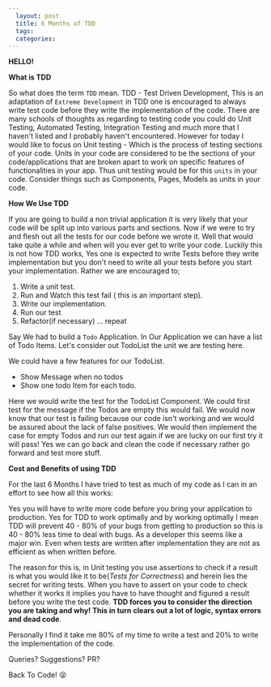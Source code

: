 ```yaml
---
  layout: post
  title: 6 Months of TDD
  tags:
  categories:
---
```


**HELLO!**


**What is TDD**

So what does the term `TDD` mean. TDD - Test Driven Development, This is an adaptation of `Extreme Development` in TDD one is encouraged to always write test code before they write the implementation of the code. There are many schools of thoughts as regarding to testing code you could do Unit Testing, Automated Testing, Integration Testing and much more that I haven't listed and I probably haven't encountered.
However for today I would like to focus on Unit testing - Which is the process of testing sections of your code. Units in your code are considered to be the sections of your code/applications that are broken apart to work on specific features of functionalities in your app. Thus unit testing would be for this `units` in your code. Consider things such as Components, Pages, Models as units in your code.


**How We Use TDD**

If you are going to build a non trivial application it is very likely that your code will be split up into various parts and sections. Now if we were to try and flesh out all the tests for our code before we wrote it. Well that would take quite a while and when will you ever get to write your code.
Luckily this is not how TDD works, Yes one is expected to write Tests before they write implementation but you don't need to write all your tests before you start your implementation.
Rather we are encouraged to;
1. Write a unit test.
2. Run and Watch this test fail ( this is an important step).
3. Write our implementation.
4. Run our test
5. Refactor(if necessary) ... repeat

Say We had to build a `Todo` Application. In Our Application we can have a list of Todo Items. Let's consider out TodoList the unit we are testing here.

We could have a few features for our TodoList.

- Show Message when no todos
- Show one todo Item for each todo.

Here we would write the test for the TodoList Component. We could first test for the message if the Todos are empty this would fail. We would now know that our test is failing because our code isn't working and we would be assured about the lack of false positives. We would then implement the case for empty Todos and run our test again if we are lucky on our first try it will pass! Yes we can go back and clean the code if necessary rather go forward and test more stuff.

**Cost and Benefits of using TDD**

For the last 6 Months I have tried to test as much of my code as I can in an effort to see how all this works:

Yes you will have to write more code before you bring your application to production. Yes for TDD to work optimally and by working optimally I mean TDD will prevent 40 - 80% of your bugs from getting to production so this is 40 - 80% less time to deal with bugs. As a developer this seems like a major win. Even when tests are written after implementation they are not as efficient as when written before.

The reason for this is, in Unit testing you use assertions to check if a result is what you would like it to be(*Tests for Correctness*) and herein lies the secret for writing tests.
When you have to assert on your code to check whether it works it implies you have to have thought and figured a result before you write the test code. **TDD forces you to consider the direction you are taking and why! This in turn clears out a lot of logic, syntax errors and dead code**.

Personally I find it take me 80% of my time to write a test and 20% to write the implementation of the code.


Queries? Suggestions? PR?

Back To Code! &#x1f61d;
